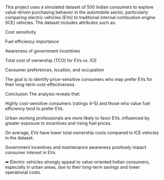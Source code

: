 This project uses a simulated dataset of 500 Indian consumers to explore value-driven purchasing behavior in the automobile sector, particularly comparing electric vehicles (EVs) to traditional internal combustion engine (ICE) vehicles. The dataset includes attributes such as:

Cost sensitivity

Fuel efficiency importance

Awareness of government incentives

Total cost of ownership (TCO) for EVs vs. ICE

Consumer preferences, location, and occupation

The goal is to identify price-sensitive consumers who may prefer EVs for their long-term cost-effectiveness.

 Conclusion
The analysis reveals that:

Highly cost-sensitive consumers (ratings 4–5) and those who value fuel efficiency tend to prefer EVs.

Urban working professionals are more likely to favor EVs, influenced by greater exposure to incentives and rising fuel prices.

On average, EVs have lower total ownership costs compared to ICE vehicles in the dataset.

Government incentives and maintenance awareness positively impact consumer interest in EVs.

➡ Electric vehicles strongly appeal to value-oriented Indian consumers, especially in urban areas, due to their long-term savings and lower operational costs.
